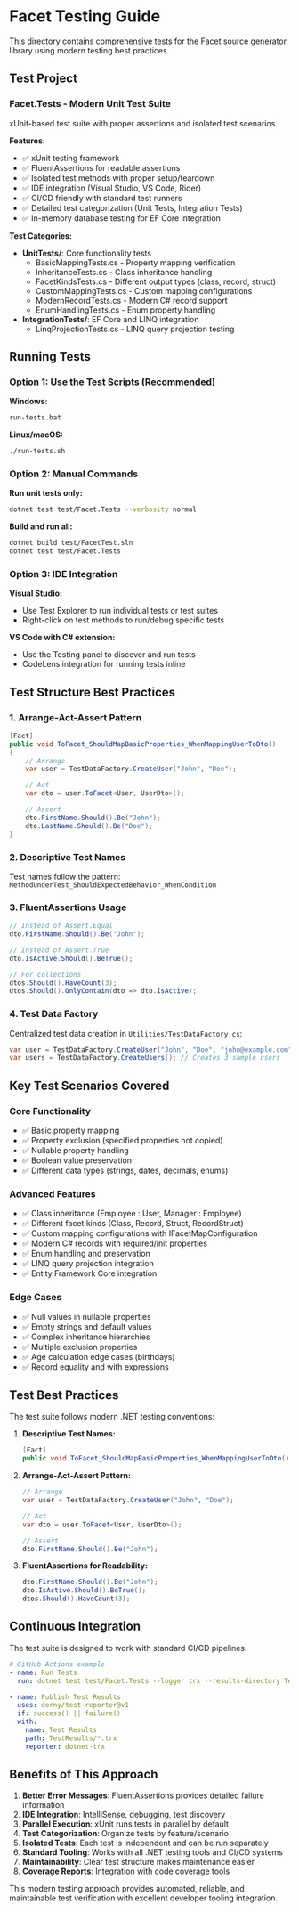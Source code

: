 # Facet Testing Guide

This directory contains comprehensive tests for the Facet source generator library using modern testing best practices.

## Test Project

### Facet.Tests - Modern Unit Test Suite
xUnit-based test suite with proper assertions and isolated test scenarios.

**Features:**
- ✅ xUnit testing framework
- ✅ FluentAssertions for readable assertions  
- ✅ Isolated test methods with proper setup/teardown
- ✅ IDE integration (Visual Studio, VS Code, Rider)
- ✅ CI/CD friendly with standard test runners
- ✅ Detailed test categorization (Unit Tests, Integration Tests)
- ✅ In-memory database testing for EF Core integration

**Test Categories:**
- **UnitTests/**: Core functionality tests
  - BasicMappingTests.cs - Property mapping verification
  - InheritanceTests.cs - Class inheritance handling
  - FacetKindsTests.cs - Different output types (class, record, struct)
  - CustomMappingTests.cs - Custom mapping configurations
  - ModernRecordTests.cs - Modern C# record support
  - EnumHandlingTests.cs - Enum property handling
- **IntegrationTests/**: EF Core and LINQ integration
  - LinqProjectionTests.cs - LINQ query projection testing

## Running Tests

### Option 1: Use the Test Scripts (Recommended)

**Windows:**
```cmd
run-tests.bat
```

**Linux/macOS:**
```bash
./run-tests.sh
```

### Option 2: Manual Commands

**Run unit tests only:**
```bash
dotnet test test/Facet.Tests --verbosity normal
```


**Build and run all:**
```bash
dotnet build test/FacetTest.sln
dotnet test test/Facet.Tests
```

### Option 3: IDE Integration

**Visual Studio:**
- Use Test Explorer to run individual tests or test suites
- Right-click on test methods to run/debug specific tests

**VS Code with C# extension:**
- Use the Testing panel to discover and run tests
- CodeLens integration for running tests inline

## Test Structure Best Practices

### 1. Arrange-Act-Assert Pattern
```csharp
[Fact]
public void ToFacet_ShouldMapBasicProperties_WhenMappingUserToDto()
{
    // Arrange
    var user = TestDataFactory.CreateUser("John", "Doe");

    // Act  
    var dto = user.ToFacet<User, UserDto>();

    // Assert
    dto.FirstName.Should().Be("John");
    dto.LastName.Should().Be("Doe");
}
```

### 2. Descriptive Test Names
Test names follow the pattern: `MethodUnderTest_ShouldExpectedBehavior_WhenCondition`

### 3. FluentAssertions Usage
```csharp
// Instead of Assert.Equal
dto.FirstName.Should().Be("John");

// Instead of Assert.True
dto.IsActive.Should().BeTrue();

// For collections
dtos.Should().HaveCount(3);
dtos.Should().OnlyContain(dto => dto.IsActive);
```

### 4. Test Data Factory
Centralized test data creation in `Utilities/TestDataFactory.cs`:
```csharp
var user = TestDataFactory.CreateUser("John", "Doe", "john@example.com");
var users = TestDataFactory.CreateUsers(); // Creates 3 sample users
```

## Key Test Scenarios Covered

### Core Functionality
- ✅ Basic property mapping
- ✅ Property exclusion (specified properties not copied)
- ✅ Nullable property handling
- ✅ Boolean value preservation
- ✅ Different data types (strings, dates, decimals, enums)

### Advanced Features
- ✅ Class inheritance (Employee : User, Manager : Employee)
- ✅ Different facet kinds (Class, Record, Struct, RecordStruct)
- ✅ Custom mapping configurations with IFacetMapConfiguration
- ✅ Modern C# records with required/init properties
- ✅ Enum handling and preservation
- ✅ LINQ query projection integration
- ✅ Entity Framework Core integration

### Edge Cases
- ✅ Null values in nullable properties
- ✅ Empty strings and default values
- ✅ Complex inheritance hierarchies
- ✅ Multiple exclusion properties
- ✅ Age calculation edge cases (birthdays)
- ✅ Record equality and with expressions

## Test Best Practices

The test suite follows modern .NET testing conventions:

1. **Descriptive Test Names:**
   ```csharp
   [Fact]
   public void ToFacet_ShouldMapBasicProperties_WhenMappingUserToDto()
   ```

2. **Arrange-Act-Assert Pattern:**
   ```csharp
   // Arrange
   var user = TestDataFactory.CreateUser("John", "Doe");
   
   // Act
   var dto = user.ToFacet<User, UserDto>();
   
   // Assert
   dto.FirstName.Should().Be("John");
   ```

3. **FluentAssertions for Readability:**
   ```csharp
   dto.FirstName.Should().Be("John");
   dto.IsActive.Should().BeTrue();
   dtos.Should().HaveCount(3);
   ```

## Continuous Integration

The test suite is designed to work with standard CI/CD pipelines:

```yaml
# GitHub Actions example
- name: Run Tests
  run: dotnet test test/Facet.Tests --logger trx --results-directory TestResults

- name: Publish Test Results  
  uses: dorny/test-reporter@v1
  if: success() || failure()
  with:
    name: Test Results
    path: TestResults/*.trx
    reporter: dotnet-trx
```

## Benefits of This Approach

1. **Better Error Messages**: FluentAssertions provides detailed failure information
2. **IDE Integration**: IntelliSense, debugging, test discovery
3. **Parallel Execution**: xUnit runs tests in parallel by default
4. **Test Categorization**: Organize tests by feature/scenario
5. **Isolated Tests**: Each test is independent and can be run separately
6. **Standard Tooling**: Works with all .NET testing tools and CI/CD systems
7. **Maintainability**: Clear test structure makes maintenance easier
8. **Coverage Reports**: Integration with code coverage tools

This modern testing approach provides automated, reliable, and maintainable test verification with excellent developer tooling integration.